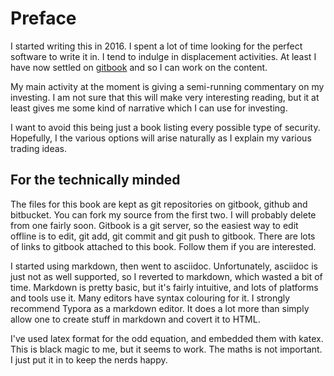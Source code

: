 # Preface

I started writing this in 2016. I spent a lot of time looking for the perfect software to write it in. I tend to indulge in displacement activities. At least I have now settled on [gitbook](https://gitbook.com) and so I can work on the content.

My main activity at the moment is giving a semi-running commentary on my investing. I am not sure that this will make very interesting reading, but it at least gives me some kind of narrative which I can use for investing.

I want to avoid this being just a book listing every possible type of security. Hopefully, I the various options will arise naturally as I explain my various trading ideas.

## For the technically minded

The files for this book are kept as git repositories on gitbook, github and bitbucket. You can fork my source from the first two. I will probably delete from one fairly soon. Gitbook is a git server, so the easiest way to edit offline is to edit, git add, git commit and git push to gitbook. There are lots of links to gitbook attached to this book. Follow them if you are interested.

I started using markdown, then went to asciidoc. Unfortunately, asciidoc is just not as well supported, so I reverted to markdown, which wasted a bit of time. Markdown is pretty basic, but it's fairly intuitive, and lots of platforms and tools use it. Many editors have syntax colouring for it. I strongly recommend Typora as a markdown editor. It does a lot more than simply allow one to create stuff in markdown and covert it to HTML.

I've used latex format for the odd equation, and embedded them with katex. This is black magic to me, but it seems to work. The maths is not important. I just put it in to keep the nerds happy.

